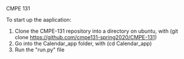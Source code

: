 CMPE 131


To start up the aaplication:
1) Clone the CMPE-131 repository into a directory on ubuntu, with
    (git clone https://github.com/cmpe131-spring2020/CMPE-131)
2) Go into the Calendar_app folder, with (cd Calendar_app)
3) Run the "run.py" file

